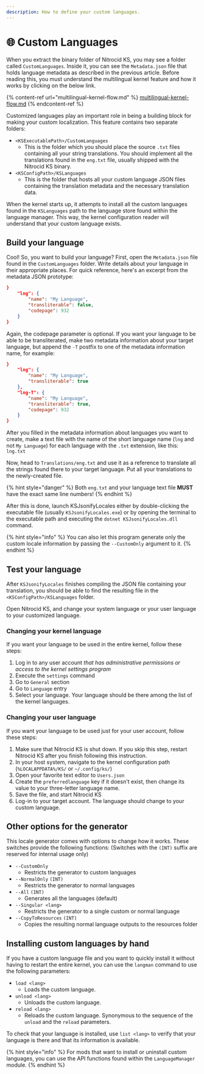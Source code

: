 ```yaml
---
description: How to define your custom languages.
---
```


# 🌐 Custom Languages

When you extract the binary folder of Nitrocid KS, you may see a folder called `CustomLanguages`. Inside it, you can see the `Metadata.json` file that holds language metadata as described in the previous article. Before reading this, you must understand the multilingual kernel feature and how it works by clicking on the below link.

{% content-ref url="multilingual-kernel-flow.md" %}
[multilingual-kernel-flow.md](multilingual-kernel-flow.md)
{% endcontent-ref %}

Customized languages play an important role in being a building block for making your custom localization. This feature contains two separate folders:

* `<KSExecutablePath>/CustomLanguages`
  * This is the folder which you should place the source `.txt` files containing all your string translations. You should implement all the translations found in the `eng.txt` file, usually shipped with the Nitrocid KS binary.
* `<KSConfigPath>/KSLanguages`
  * This is the folder that hosts all your custom language JSON files containing the translation metadata and the necessary translation data.

When the kernel starts up, it attempts to install all the custom languages found in the `KSLanguages` path to the language store found within the language manager. This way, the kernel configuration reader will understand that your custom language exists.

## Build your language

Cool! So, you want to build your language? First, open the `Metadata.json`︎ file found in the `CustomLanguages` folder. Write details about your language in their appropriate places. For quick reference, here's an excerpt from the metadata JSON prototype:

```json
}
    "lng": {
        "name": "My Language",
        "transliterable": false,
        "codepage": 932
    }
}
```

Again, the codepage parameter is optional. If you want your language to be able to be transliterated, make two metadata information about your target language, but append the `-T` postfix to one of the metadata information name, for example:

```json
}
    "lng": {
        "name": "My Language",
        "transliterable": true
    },
    "lng-T": {
        "name": "My Language",
        "transliterable": true,
        "codepage": 932
    }
}
```

After you filled in the metadata information about languages you want to create, make a text file with the name of the short language name (`lng` and not `My Language`) for each language with the `.txt` extension, like this: `lng.txt`

Now, head to `Translations/eng.txt` and use it as a reference to translate all the strings found there to your target language. Put all your translations to the newly-created file.

{% hint style="danger" %}
Both `eng.txt` and your language text file **MUST** have the exact same line numbers!
{% endhint %}

After this is done, launch KSJsonifyLocales either by double-clicking the executable file (usually `KSJsonifyLocales.exe`) or by opening the terminal to the executable path and executing the `dotnet KSJsonifyLocales.dll` command.

{% hint style="info" %}
You can also let this program generate only the custom locale information by passing the `--CustomOnly` argument to it.
{% endhint %}

## Test your language

After `KSJsonifyLocales` finishes compiling the JSON file containing your translation, you should be able to find the resulting file in the `<KSConfigPath>/KSLanguages` folder.

Open Nitrocid KS, and change your system language or your user language to your customized language.

### Changing your kernel language

If you want your language to be used in the entire kernel, follow these steps:

1. Log in to any user account _that has administrative permissions or access to the kernel settings program_
2. Execute the `settings` command
3. Go to `General` section
4. Go to `Language` entry
5. Select your language. Your language should be there among the list of the kernel languages.

### Changing your user language

If you want your language to be used just for your user account, follow these steps:

1. Make sure that Nitrocid KS is shut down. If you skip this step, restart Nitrocid KS after you finish following this instruction.
2. In your host system, navigate to the kernel configuration path (`%LOCALAPPDATA%/KS/` or `~/.config/ks/`)
3. Open your favorite text editor to `Users.json`
4. Create the `preferredlanguage` key if it doesn't exist, then change its value to your three-letter language name.
5. Save the file, and start Nitrocid KS
6. Log-in to your target account. The language should change to your custom language.

## Other options for the generator

This locale generator comes with options to change how it works. These switches provide the following functions: (Switches with the `(INT)` suffix are reserved for internal usage only)

* `--CustomOnly`
  * Restricts the generator to custom languages
* `--NormalOnly` `(INT)`
  * Restricts the generator to normal languages
* `--All` `(INT)`
  * Generates all the languages (default)
* `--Singular <lang>`
  * Restricts the generator to a single custom or normal language
* `--CopyToResources` `(INT)`
  * Copies the resulting normal language outputs to the resources folder

## Installing custom languages by hand

If you have a custom language file and you want to quickly install it without having to restart the entire kernel, you can use the `langman` command to use the following parameters:

* `load <lang>`
  * Loads the custom language.
* `unload <lang>`
  * Unloads the custom language.
* `reload <lang>`
  * Reloads the custom language. Synonymous to the sequence of the `unload` and the `reload` parameters.

To check that your language is installed, use `list <lang>` to verify that your language is there and that its information is available.

{% hint style="info" %}
For mods that want to install or uninstall custom languages, you can use the API functions found within the `LanguageManager` module.
{% endhint %}

